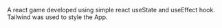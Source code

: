 A react game developed using simple react useState and useEffect hook. Tailwind was used to style the App.